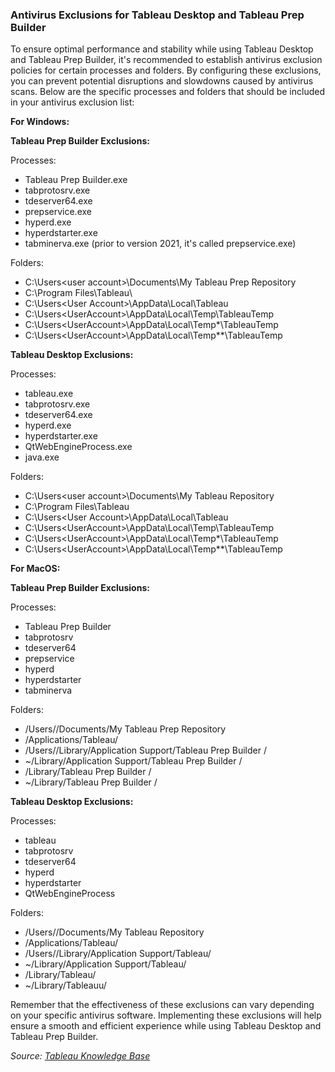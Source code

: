 ### Antivirus Exclusions for Tableau Desktop and Tableau Prep Builder

To ensure optimal performance and stability while using Tableau Desktop and Tableau Prep Builder, it's recommended to establish antivirus exclusion policies for certain processes and folders. By configuring these exclusions, you can prevent potential disruptions and slowdowns caused by antivirus scans. Below are the specific processes and folders that should be included in your antivirus exclusion list:

**For Windows:**

**Tableau Prep Builder Exclusions:**

Processes:
- Tableau Prep Builder.exe
- tabprotosrv.exe
- tdeserver64.exe
- prepservice.exe
- hyperd.exe
- hyperdstarter.exe
- tabminerva.exe (prior to version 2021, it's called prepservice.exe)

Folders:
- C:\Users\<user account>\Documents\My Tableau Prep Repository
- C:\Program Files\Tableau\
- C:\Users\<User Account>\AppData\Local\Tableau
- C:\Users\<UserAccount>\AppData\Local\Temp\TableauTemp
- C:\Users\<UserAccount>\AppData\Local\Temp\*\TableauTemp
- C:\Users\<UserAccount>\AppData\Local\Temp\*\*\TableauTemp

**Tableau Desktop Exclusions:**

Processes:
- tableau.exe
- tabprotosrv.exe
- tdeserver64.exe
- hyperd.exe
- hyperdstarter.exe
- QtWebEngineProcess.exe
- java.exe

Folders:
- C:\Users\<user account>\Documents\My Tableau Repository
- C:\Program Files\Tableau
- C:\Users\<User Account>\AppData\Local\Tableau
- C:\Users\<UserAccount>\AppData\Local\Temp\TableauTemp
- C:\Users\<UserAccount>\AppData\Local\Temp\*\TableauTemp
- C:\Users\<UserAccount>\AppData\Local\Temp\*\*\TableauTemp

**For MacOS:**

**Tableau Prep Builder Exclusions:**

Processes:
- Tableau Prep Builder
- tabprotosrv
- tdeserver64
- prepservice
- hyperd
- hyperdstarter
- tabminerva

Folders:
- /Users/<user account>/Documents/My Tableau Prep Repository
- /Applications/Tableau/
- /Users/<user>/Library/Application Support/Tableau Prep Builder <version>/
- ~/Library/Application Support/Tableau Prep Builder <version>/
- /Library/Tableau Prep Builder <version>/
- ~/Library/Tableau Prep Builder <version>/

**Tableau Desktop Exclusions:**

Processes:
- tableau
- tabprotosrv
- tdeserver64
- hyperd
- hyperdstarter
- QtWebEngineProcess

Folders:
- /Users/<user account>/Documents/My Tableau Repository
- /Applications/Tableau/
- /Users/<user>/Library/Application Support/Tableau/
- ~/Library/Application Support/Tableau/
- /Library/Tableau/
- ~/Library/Tableauu/

Remember that the effectiveness of these exclusions can vary depending on your specific antivirus software. Implementing these exclusions will help ensure a smooth and efficient experience while using Tableau Desktop and Tableau Prep Builder.

*Source: [Tableau Knowledge Base](https://kb.tableau.com/articles/howto/improving-performance-by-using-antivirus-exclusions)*

